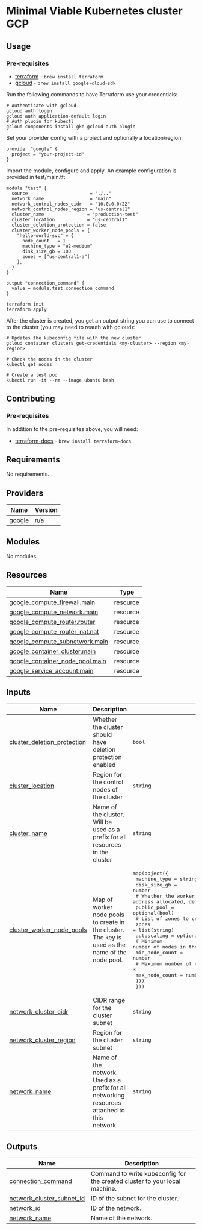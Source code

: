 <!-- BEGIN_TF_DOCS -->
# Minimal Viable Kubernetes cluster GCP

## Usage

### Pre-requisites
- [terraform](https://github.com/hashicorp/terraform) - `brew install terraform`
- [gcloud](https://cloud.google.com/sdk/docs/install) - `brew install google-cloud-sdk`

Run the following commands to have Terraform use your credentials:

```shell
# Authenticate with gcloud
gcloud auth login
gcloud auth application-default login
# Auth plugin for kubectl
gcloud components install gke-gcloud-auth-plugin
```

Set your provider config with a project and optionally a location/region:

```hcl
provider "google" {
  project = "your-project-id"
}
```

Import the module, configure and apply. An example configuration is provided in test/main.tf:

```hcl
module "test" {
  source                       = "./.."
  network_name                 = "main"
  network_control_nodes_cidr   = "10.0.0.0/22"
  network_control_nodes_region = "us-central1"
  cluster_name                = "production-test"
  cluster_location            = "us-central1"
  cluster_deletion_protection = false
  cluster_worker_node_pools = {
    "hello-world-svc" = {
      node_count   = 1
      machine_type = "e2-medium"
      disk_size_gb = 100
      zones = ["us-central1-a"]
    },
  }
}

output "connection_command" {
  value = module.test.connection_command
}
```

```shell
terraform init
terraform apply
```

After the cluster is created, you get an output string you can use to connect to the cluster (you may need to reauth with gcloud):

```shell
# Updates the kubeconfig file with the new cluster
gcloud container clusters get-credentials <my-cluster> --region <my-region>

# Check the nodes in the cluster
kubectl get nodes

# Create a test pod
kubectl run -it --rm --image ubuntu bash
```

## Contributing

### Pre-requisites
In addition to the pre-requisites above, you will need:
 - [terraform-docs](https://terraform-docs.io/user-guide/introduction/) - `brew install terraform-docs`

## Requirements

No requirements.

## Providers

| Name | Version |
|------|---------|
| <a name="provider_google"></a> [google](#provider\_google) | n/a |

## Modules

No modules.

## Resources

| Name | Type |
|------|------|
| [google_compute_firewall.main](https://registry.terraform.io/providers/hashicorp/google/latest/docs/resources/compute_firewall) | resource |
| [google_compute_network.main](https://registry.terraform.io/providers/hashicorp/google/latest/docs/resources/compute_network) | resource |
| [google_compute_router.router](https://registry.terraform.io/providers/hashicorp/google/latest/docs/resources/compute_router) | resource |
| [google_compute_router_nat.nat](https://registry.terraform.io/providers/hashicorp/google/latest/docs/resources/compute_router_nat) | resource |
| [google_compute_subnetwork.main](https://registry.terraform.io/providers/hashicorp/google/latest/docs/resources/compute_subnetwork) | resource |
| [google_container_cluster.main](https://registry.terraform.io/providers/hashicorp/google/latest/docs/resources/container_cluster) | resource |
| [google_container_node_pool.main](https://registry.terraform.io/providers/hashicorp/google/latest/docs/resources/container_node_pool) | resource |
| [google_service_account.main](https://registry.terraform.io/providers/hashicorp/google/latest/docs/resources/service_account) | resource |

## Inputs

| Name | Description | Type | Default | Required |
|------|-------------|------|---------|:--------:|
| <a name="input_cluster_deletion_protection"></a> [cluster\_deletion\_protection](#input\_cluster\_deletion\_protection) | Whether the cluster should have deletion protection enabled | `bool` | `false` | no |
| <a name="input_cluster_location"></a> [cluster\_location](#input\_cluster\_location) | Region for the control nodes of the cluster | `string` | n/a | yes |
| <a name="input_cluster_name"></a> [cluster\_name](#input\_cluster\_name) | Name of the cluster. Will be used as a prefix for all resources in the cluster | `string` | n/a | yes |
| <a name="input_cluster_worker_node_pools"></a> [cluster\_worker\_node\_pools](#input\_cluster\_worker\_node\_pools) | Map of worker node pools to create in the cluster. The key is used as the name of the node pool. | <pre>map(object({<br/>    machine_type = string<br/>    disk_size_gb = number<br/>    # Whether the worker node pool should have an external IP address allocated, defaults to false<br/>    public_pool = optional(bool)<br/>    # List of zones to create worker nodes in<br/>    zones = list(string)<br/>    autoscaling = optional(object({<br/>      # Minimum number of nodes in the node pool. Defaults to 1<br/>      min_node_count = number<br/>      # Maximum number of nodes in the node pool. Defaults to 3<br/>      max_node_count = number<br/>    }))<br/>  }))</pre> | n/a | yes |
| <a name="input_network_cluster_cidr"></a> [network\_cluster\_cidr](#input\_network\_cluster\_cidr) | CIDR range for the cluster subnet | `string` | n/a | yes |
| <a name="input_network_cluster_region"></a> [network\_cluster\_region](#input\_network\_cluster\_region) | Region for the cluster subnet | `string` | n/a | yes |
| <a name="input_network_name"></a> [network\_name](#input\_network\_name) | Name of the network. Used as a prefix for all networking resources attached to this network. | `string` | n/a | yes |

## Outputs

| Name | Description |
|------|-------------|
| <a name="output_connection_command"></a> [connection\_command](#output\_connection\_command) | Command to write kubeconfig for the created cluster to your local machine. |
| <a name="output_network_cluster_subnet_id"></a> [network\_cluster\_subnet\_id](#output\_network\_cluster\_subnet\_id) | ID of the subnet for the cluster. |
| <a name="output_network_id"></a> [network\_id](#output\_network\_id) | ID of the network. |
| <a name="output_network_name"></a> [network\_name](#output\_network\_name) | Name of the network. |
<!-- END_TF_DOCS -->